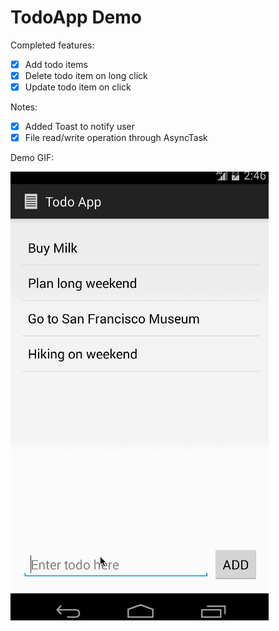 # TodoApp Demo


Completed features:
 * [x] Add todo items
 * [x] Delete todo item on long click
 * [x] Update todo item on click
 
Notes:
* [x] Added Toast to notify user
* [x] File read/write operation through AsyncTask

Demo GIF:

![Video Walkthrough](todo.gif)
